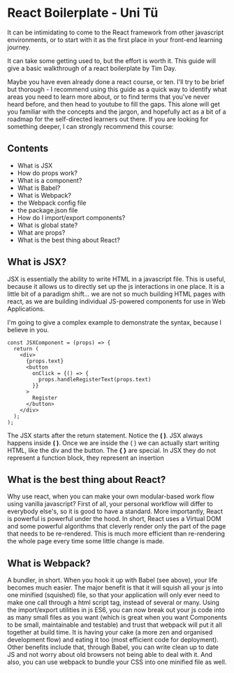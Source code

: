 # React Boilerplate - Uni Tü

It can be intimidating to come to the React framework from other javascript environments, or to start with it as the first place in your front-end learning journey.

It can take some getting used to, but the effort is worth it. 
This guide will give a basic walkthrough of a react boilerplate by Tim Day.

Maybe you have even already done a react course, or ten.
I'll try to be brief but thorough - I recommend using this guide as a quick way to identify what areas you need to learn more about, or to find terms that you've never heard before, and then head to youtube to fill the gaps. This alone will get you familiar with the concepts and the jargon, and hopefully act as a bit of a roadmap for the self-directed learners out there.
If you are looking for something deeper, I can strongly recommend this course: 

## Contents
- What is JSX
- How do props work?
- What is a component?
- What is Babel?
- What is Webpack?
- the Webpack config file
- the package.json file
- How do I import/export components?
- What is global state?
- What are props?
- What is the best thing about React?

## What is JSX?
JSX is essentially the ability to write HTML in a javascript file. This is useful, because it allows us to directly set up the js interactions in one place. It is a little bit of a paradigm shift... we are not so much building HTML pages with react, as we are building individual JS-powered components for use in Web Applications.

I'm going to give a complex example to demonstrate the syntax, because I believe in you.
```
const JSXComponent = (props) => {
  return (
    <div>
      {props.text}
      <button
        onClick = {() => {
          props.handleRegisterText(props.text)
        }}
      >
        Register
      </button>
    </div>
  );
); 
```
The JSX starts after the return statement. Notice the **( )**. JSX always happens inside **( )**.
Once we are inside the ( ) we can actually start writing HTML, like the div and the button.
The **{ }** are special. In JSX they do not represent a function block, they represent an insertion


## What is the best thing about React?
Why use react, when you can make your own modular-based work flow using vanilla javascript? First of all, your personal workflow will differ to everybody else's, so it is good to have a standard.
More importantly, React is powerful is powerful under the hood. In short, React uses a Virtual DOM and some powerful algorithms that cleverly render only the part of the page that needs to be re-rendered.
This is much more efficient than re-rendering the whole page every time some little change is made.

## What is Webpack?
A bundler, in short. When you hook it up with Babel (see above), your life becomes much easier.
The major benefit is that it will squish all your js into one minified (squished) file, so that your application will only ever need to make one call through a html script tag, instead of several or many.
Using the import/export utilities in js ES6, you can now break out your js code into as many small files as you want (which is great when you want Components to be small, maintainable and testable) and trust that webpack will put it all together at build time. It is having your cake (a more zen and organised development flow) and eating it too (most efficient code for deployment).
 Other benefits include that, through Babel, you can write clean up to date JS and not worry about old browsers not being able to deal with it. And also, you can use webpack to bundle your CSS into one minified file as well.
